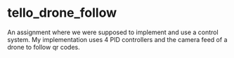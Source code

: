 # tello_drone_follow
An assignment where we were supposed to implement and use a control system. My implementation uses 4 PID controllers and the camera feed of a drone to follow qr codes.
